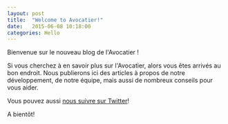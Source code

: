 ```yaml
---
layout: post
title:  "Welcome to Avocatier!"
date:   2015-06-08 10:18:00
categories: Hello
---
```

Bienvenue sur le nouveau blog de l'Avocatier !

Si vous cherchez à en savoir plus sur l'Avocatier, alors vous êtes arrivés au bon endroit. Nous publierons ici des articles à propos de notre développement, de notre équipe, mais aussi de nombreux conseils pour vous aider.

Vous pouvez aussi [nous suivre sur Twitter]!

A bientôt!

[nous suivre sur Twitter]:https://twitter.com/lavocatier
